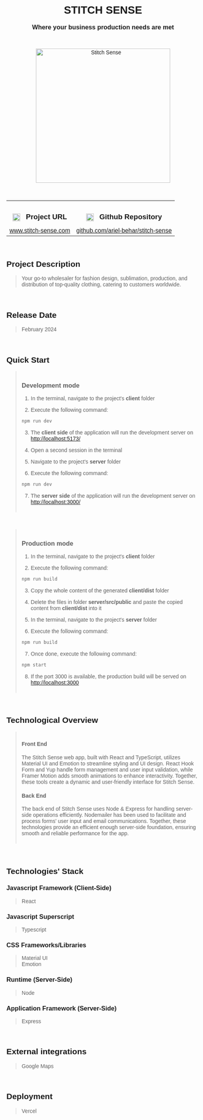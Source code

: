 <link rel="preconnect" href="https://fonts.googleapis.com">
<link rel="preconnect" href="https://fonts.gstatic.com" crossorigin>
<link href="https://fonts.googleapis.com/css2?family=Montserrat:ital,wght@0,100..900;1,100..900&display=swap" rel="stylesheet">

<div style='font-family: "Montserrat", sans-serif; font-optical-sizing: autoм font-weight: 400; font-style: normal;'>

<h1 align="center" style="text-transform: uppercase">Stitch Sense</h1>
<h3 align="center" style="margin-top: 1px; text-align: center;" >Where your business production needs are met</h3>

<br />

<p align="center">
    <img style="height: 350px; width: auto" alt="Stitch Sense" src="https://github-repositories-images.s3.eu-central-1.amazonaws.com/stitch-sense.png">
</p>

<br />

<table align="center" style="width:100%;">
  <tr>
    <th align="center">
        <img align="center" alt="Link" style="height: 20px; width: auto; margin-right: 10px;" src="https://github-repositories-images.s3.eu-central-1.amazonaws.com/link.png">
        <h3 align="center" style="margin-bottom: 10px; display: inline-block;">Project URL</h3>
    </th>
    <th align="center">
        <img align="center" alt="Github" style="height: 20px; width: auto; margin-right: 10px;" src="https://github-repositories-images.s3.eu-central-1.amazonaws.com/github.png">
        <h3 align="center" style="margin-bottom: 10px; display: inline-block;">Github Repository</h3>
    </th>
  </tr>
  <tr>
    <td align="center">
        <a align="center" href="https://www.stitch-sense.com/" target="_blank">www.stitch-sense.com</a>
    </td>
    <td align="center">
        <a href="https://github.com/ariel-behar/stitch-sense" target="_blank">github.com/ariel-behar/stitch-sense</a>
    </td>
  </tr>
</table>

<br />

<h2>Project Description</h2>

<blockquote>Your go-to wholesaler for fashion design, sublimation, production, and distribution of top-quality clothing, catering to customers worldwide.</blockquote>

<br />

<h2>Release Date</h2>

<blockquote>February 2024</blockquote>

<br />

<h2>Quick Start</h2>

<blockquote style="padding-top:5px; padding-bottom: 5px">
<h3>Development mode</h3>

1. In the terminal, navigate to the project's <b>client</b> folder

2. Execute the following command:

```bash
npm run dev
```

3. The <b>client side</b> of the application will run the development server on [http://localhost:5173/](http://localhost:5173/)

4. Open a second session in the terminal

5. Navigate to the project's <b>server</b> folder

6. Execute the following command:

```bash
npm run dev
```

7. The <b>server side</b> of the application will run the development server on [http://localhost:3000/](http://localhost:3000/)
</blockquote>

<br />

<blockquote style="padding-top:5px; padding-bottom: 5px">
<h3>Production mode</h3>

1. In the terminal, navigate to the project's <b>client</b> folder

2. Execute the following command:

```bash
npm run build
```

3. Copy the whole content of the generated <b>client/dist</b> folder

4. Delete the files in folder <b>server/src/public</b> and paste the copied content from <b>client/dist</b> into it

5. In the terminal, navigate to the project's <b>server</b> folder

6. Execute the following command:

```bash
npm run build
```

7. Once done, execute the following command: 

```bash
npm start
```

8. If the port 3000 is available, the production build will be served on [http://localhost:3000](http://localhost:3000)
</blockquote>

<br />

<h2>Technological Overview</h2>

<blockquote style="padding-top: 5px; padding-bottom: 5px;">
<h4>Front End</h4>
<p>The Stitch Sense web app, built with React and TypeScript, utilizes Material UI and Emotion to streamline styling and UI design. React Hook Form and Yup handle form management and user input validation, while Framer Motion adds smooth animations to enhance interactivity. Together, these tools create a dynamic and user-friendly interface for Stitch Sense.</p>

<h4>Back End</h4>
<p>The back end of Stitch Sense uses Node & Express for handling server-side operations efficiently. Nodemailer has been used to facilitate and process forms' user input and email communications. Together, these technologies provide an efficient enough server-side foundation, ensuring smooth and reliable performance for the app.</p>
</blockquote>

<br />

<h2>Technologies' Stack</h2>

<h3>Javascript Framework (Client-Side)</h3> 

<blockquote>React</blockquote>

<h3>Javascript Superscript</h3> 

<blockquote>Typescript</blockquote>

<h3>CSS Frameworks/Libraries</h3>

<blockquote>Material UI
<br/>
Emotion</blockquote>

<h3>Runtime (Server-Side)</h3>

<blockquote>Node</blockquote>

<h3>Application Framework (Server-Side)</h3>

<blockquote>Express</blockquote>

<br />

<h2>External integrations</h2>

<blockquote>Google Maps</blockquote>

<br />

<h2>Deployment</h2>

<blockquote>Vercel</blockquote>

<!-- <br /> -->
<!-- <h2>Specs</h2> -->

